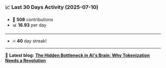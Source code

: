 <!--START_STATS-->
### 📈 Last 30 Days Activity (2025-07-10)  
- 🧮 **508** contributions  
- 📊 **16.93** per day
---
- 🔥 **40** day streak!
---
📝 **Latest blog:** [**The Hidden Bottleneck in AI's Brain: Why Tokenization Needs a Revolution**](https://andriak.com/blog/tokenization-revolution)
<!--END_STATS-->
